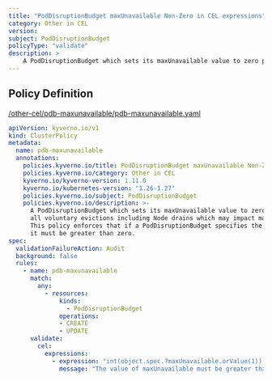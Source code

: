 ```yaml
---
title: "PodDisruptionBudget maxUnavailable Non-Zero in CEL expressions"
category: Other in CEL
version: 
subject: PodDisruptionBudget
policyType: "validate"
description: >
    A PodDisruptionBudget which sets its maxUnavailable value to zero prevents all voluntary evictions including Node drains which may impact maintenance tasks. This policy enforces that if a PodDisruptionBudget specifies the maxUnavailable field it must be greater than zero.
---
```


## Policy Definition
<a href="https://github.com/kyverno/policies/raw/main//other-cel/pdb-maxunavailable/pdb-maxunavailable.yaml" target="-blank">/other-cel/pdb-maxunavailable/pdb-maxunavailable.yaml</a>

```yaml
apiVersion: kyverno.io/v1
kind: ClusterPolicy
metadata:
  name: pdb-maxunavailable
  annotations:
    policies.kyverno.io/title: PodDisruptionBudget maxUnavailable Non-Zero in CEL expressions
    policies.kyverno.io/category: Other in CEL 
    kyverno.io/kyverno-version: 1.11.0
    kyverno.io/kubernetes-version: "1.26-1.27"
    policies.kyverno.io/subject: PodDisruptionBudget
    policies.kyverno.io/description: >-
      A PodDisruptionBudget which sets its maxUnavailable value to zero prevents
      all voluntary evictions including Node drains which may impact maintenance tasks.
      This policy enforces that if a PodDisruptionBudget specifies the maxUnavailable field
      it must be greater than zero.
spec:
  validationFailureAction: Audit
  background: false
  rules:
    - name: pdb-maxunavailable
      match:
        any:
          - resources:
              kinds:
                - PodDisruptionBudget
              operations:
              - CREATE
              - UPDATE
      validate:
        cel:
          expressions:
            - expression: "int(object.spec.?maxUnavailable.orValue(1)) > 0"
              message: "The value of maxUnavailable must be greater than zero."


```

